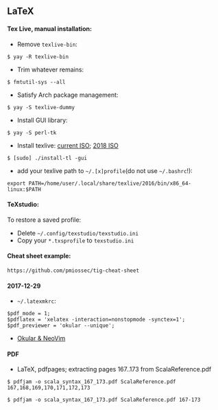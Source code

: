 ## LaTeX

#### Tex Live, manual installation:

- Remove `texlive-bin`:
```
$ yay -R texlive-bin
```
- Trim whatever remains:
```
$ fmtutil-sys --all
```
- Satisfy Arch package management:
```
$ yay -S texlive-dummy
```
- Install GUI library:
```
$ yay -S perl-tk
```

- Install texlive: [current ISO](https://www.tug.org/texlive/acquire.html); [2018 ISO](http://ftp.math.utah.edu/pub/tex/historic/systems/texlive/2018/)
```
$ [sudo] ./install-tl -gui
```

- add your texlive path to `~/.[x]profile`(do not use `~/.bashrc`!):
```
export PATH=/home/user/.local/share/texlive/2016/bin/x86_64-linux:$PATH
```

#### TeXstudio:
To restore a saved profile:

- Delete `~/.config/texstudio/texstudio.ini`
- Copy your `*.txsprofile` to `texstudio.ini`

#### Cheat sheet example:
```
https://github.com/pmiossec/tig-cheat-sheet
```

#### 2017-12-29

- `~/.latexmkrc`:
```
$pdf_mode = 1;
$pdflatex = 'xelatex -interaction=nonstopmode -synctex=1';
$pdf_previewer = 'okular --unique';
```
- [Okular & NeoVim](https://github.com/Tyrn/arch-chronicle/blob/master/Usage/Vim.md#okular)

#### PDF

- LaTeX, pdfpages; extracting pages 167..173 from ScalaReference.pdf
```
$ pdfjam -o scala_syntax_167_173.pdf ScalaReference.pdf 167,168,169,170,171,172,173

$ pdfjam -o scala_syntax_167_173.pdf ScalaReference.pdf 167-173
```
